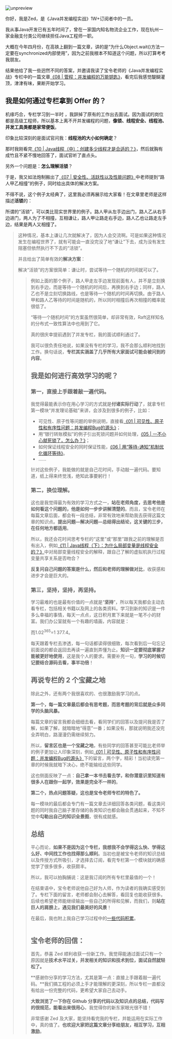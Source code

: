 
<img src="https://static001.geekbang.org/resource/image/22/57/228d35b6802062d21d3391c6b54ad757.jpg" alt="unpreview">

你好，我是Zed，是《Java并发编程实战》1W+订阅者中的一员。

我从事Java开发已有五年时间了，曾在一家国内知名物流企业工作，现在杭州一家金融支付类公司继续担任Java工程师一职。

大概在今年四月份，在高铁上翻到一篇文章，讲的是“为什么Object.wait()方法一定要在synchronized内部使用”，因为之前我根本不知道这个问题，所以打算考考我朋友。

结果他给了我一些迥然不同的答案，并邀请我读了宝令老师的《Java并发编程实战》专栏中的一篇文章[《08 | 管程：并发编程的万能钥匙》](https://time.geekbang.org/column/article/86089)，看完后我感觉醍醐灌顶，津津有味，果断开始学习。

## 我是如何通过专栏拿到 Offer 的？

机缘巧合，专栏学习到一半时 ，我辞掉了原有的工作出去面试。因为面试的岗位都是高级工程师，所以基本上离不开并发编程的问题，**像锁、线程安全、线程池、并发工具类都是家常便饭**。

印象比较深刻的是面试官问我：**线程池的大小如何确定**？

那时我刚看完[《10 | Java线程（中）：创建多少线程才是合适的？》](https://time.geekbang.org/column/article/86666)，然后就胸有成竹且不紧不慢地回答了，面试官听了直点头。

另外一个问题是：**怎么理解活锁**？

于是，我又如法炮制搬出了[《07 | 安全性、活跃性以及性能问题》](https://time.geekbang.org/column/article/85702)中老师提到“路人甲乙相撞”的例子，同时给出具体的解决方案。

不得不说，这个例子太经典了，这里我必须再展示给大家看！在文章里老师是这样描述**活锁**的：

> 
所谓的“活锁”，可以类比现实世界里的例子。路人甲从左手边出门，路人乙从右手边进门，两人为了不相撞，互相谦让，路人甲让路走右手边，路人乙也让路走左手边，结果是两人又相撞了。
<blockquote>

这种情况，基本上谦让几次就解决了，因为人会交流啊。可是如果这种情况发生在编程世界了，就有可能会一直没完没了地“谦让”下去，成为没有发生阻塞但依然执行不下去的“活锁”。

并且给出了简单有效的**解决方案**：

> 
解决“活锁”的方案很简单：谦让时，尝试等待一个随机的时间就可以了。
<blockquote>

例如上面的那个例子，路人甲走左手边发现前面有人，并不是立刻换到右手边，而是等待一个随机的时间后，再换到右手边；同样，路人乙也不是立刻切换路线，也是等待一个随机的时间再切换。由于路人甲和路人乙等待的时间是随机的，所以同时相撞后再次相撞的概率就很低了。

> 

“等待一个随机时间”的方案虽然很简单，却非常有效，Raft这样知名的分布式一致性算法中也用到了它。

真的很庆幸提前遇到了并发专栏，我的面试顺利通过了。

我可以很负责任地说，如果没有专栏的学习，我不会那么顺利地找到工作。换句话说，**专栏其实涵盖了几乎所有大家面试可能会被问到的内容**。

## 我是如何进行高效学习的呢？

### 第一，直接上手跟着敲一遍代码。

我觉得最能表示你在用心学习的方式就是**付诸实际行动**了，就拿专栏第一模块“并发理论基础”来讲，会涉及到很多的例子，比如：

- 可见性、原子性等问题的举例说明，直接看[《01 | 可见性、原子性和有序性问题：并发编程Bug的源头》](https://time.geekbang.org/column/article/83682)；
- 用“银行转账模拟”的例子引出死锁问题并如何处理，[《05 | 一不小心就死锁了，怎么办？》](https://time.geekbang.org/column/article/85001)；
- 如何保证线程安全的同时保证性能，[《06 | 用“等待-通知”机制优化循环等待》](https://time.geekbang.org/column/article/85241)。
- ……

针对这些例子，我能做的就是自己花时间，手动敲一遍代码。要知道，纸上得来终觉浅，绝知此事要躬行！

### 第二，换位理解。

这也是我觉得最为有效的学习方式之一，**站在老师角度，去思考他是如何看这个问题的，他是如何一步步讲解清楚的**。而且，宝令老师在每篇文章后面，都会有一段总结，非常有效地来帮助我去获得这篇文章的知识点。**提出问题—解决问题—总结得出结论，这关键的三步，在任何地方都适用**。

所以，我还会花时间思考专栏的“这里”或“那里”跟我之前的理解是否有出入，例如[《11 | Java线程（下）：为什么局部变量是线程安全的？》](https://time.geekbang.org/column/article/86695)中对局部变量线程安全的解释，跟自己了解的虚拟机执行过程变量共享关系是否吻合？

**反复问自己问题的答案是什么，然后和老师的理解做对比**，收获感和进步才会是巨大的。

### 第三，坚持，坚持，再坚持。

学习最难的也是最有价值的一点就是“**坚持**”，所以每天我都会主动去看专栏，包括相关书籍以及网上的各类资料。学习到新的知识是一件多么幸福的事情，每天一点点，这日积月累下来就是一笔不小的财富。我们办公室就有一个有趣的墙画，内容就是：

而1.02<sup>365</sup>=1 377.4。

每天跟着专栏去渗透，每一句话都读得很细致，每次看到后一句忘记前面说的都会返回去再读一遍直到弄懂为止。**知识一定要彻底掌握才能被更好地使用**，这是我个人的要求。需要补充一句，**学习的时候切记要结合源码去看，事半功倍**！

## 再说专栏的 2 个宝藏之地

除此之外，还有两个我很喜欢的、也很激励我学习的点。

**第一个，每一篇文章最后都会有思考题，而思考题的背后就是众多同学的头脑风暴。**

每篇文章的留言我都会细细去看，看同学们的回答以及提问我是否了解，如果了解，就暗暗地“得意”一番；如果没有，那就说明我还没完全弄明白，路漫漫仍需继续努力。

所以，**留言区也是一个宝藏之地**，有些同学的回答甚至可能比老师举的例子更加让人印象深刻，例如[《01 | 可见性、原子性和有序性问题：并发编程Bug的源头》](https://time.geekbang.org/column/article/83682)下的留言，两个字，精彩！当初读完第一章的时候我就暗下决心，绝不能输给这些同学。

这也侧面反映了一点：**自己拿一本书去看去学，和你潜意识里知道有很多人在跟你一起学，效果是完全不一样的**。<br>
<img src="https://static001.geekbang.org/resource/image/d5/13/d5e1a7d0a501e8e19b78ef81d3a11413.jpg" alt="">

**第二个，热点问题答疑，这也是宝令老师专栏的特色了。**

每一模块的最后都会专门有一篇文章去详细回答各类问题，看这类问题的同时我自己脑子里存储的各类知识也都会融会贯通起来，不知不觉中**勾勒出自己的知识全景图**，很有成就感。

## 总结

平心而论，**如果不是因为这个专栏，我想我不会学得这么快、学得这么好、中间找工作也找得那么顺利**。当初也是被宝令老师的知识总结以及传授方式所吸引，才选择去订阅，看完专栏第一个模块就的确感觉学了很多很多，收获颇丰。

所以，我可以拍胸脯说：这是我订阅的所有专栏里最值的一个！

在结束语中，宝令老师说他自己好为人师，作为读者的我确实感受到了。专栏下面的留言，老师都会耐心去解答，看回复也能收获很多。后续也希望老师能继续输出一些自己的所得和见解，而我们，则**站在巨人的肩膀上，遇见我们最美好的风景**！

在最后，我也附上我自己学习过程中的[一些代码积累](https://github.com/Fadezed/concurrency)。

<img src="https://static001.geekbang.org/resource/image/3b/db/3bff102888cec5c7bfbc35a1fdeda0db.jpg" alt="">

## 宝令老师的回信：

首先，恭喜 Zed 顺利收获一份新工作。我觉得能通过面试只有一个原因就是**技术水平过关，并发相关的知识和技术到位，面试自然就轻松了。**

**感谢你分享的学习方法，尤其是第一点：直接上手跟着敲一遍代码。**我们搞工程的必须上手才能理解的更深刻，所以专栏一直都没有给出一份完整的代码，更希望大家自己去动手。

**大致浏览了一下你在 Github 分享的代码以及知识点的总结，代码写的很规范，能看出来很用心**，我觉得你的新东家眼光很不错！

非常感谢 Zed 及大家，能坚持看完我的专栏，并能运用在实际工作中，真的值了。**也欢迎大家把这篇文章分享给朋友，相互学习，互相激励**。


